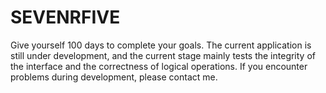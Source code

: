 # SEVENRFIVE
Give yourself 100 days to complete your goals. The current application is still under development, and the current stage mainly tests the integrity of the interface and the correctness of logical operations. If you encounter problems during development, please contact me.
